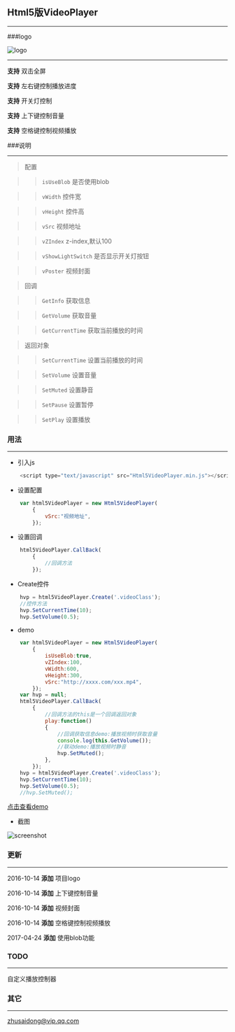 ## Html5版VideoPlayer

---

###logo

![logo](logo.png)

---

<strong>支持</strong> 双击全屏

<strong>支持</strong> 左右键控制播放进度

<strong>支持</strong> 开关灯控制

<strong>支持</strong> 上下键控制音量

<strong>支持</strong> 空格键控制视频播放

###说明

---

> 配置

>> `isUseBlob` 是否使用blob

>> `vWidth` 控件宽

>> `vHeight` 控件高

>> `vSrc` 视频地址

>> `vZIndex` z-index,默认100

>> `vShowLightSwitch` 是否显示开关灯按钮

>> `vPoster` 视频封面

> 回调

>> `GetInfo` 获取信息

>> `GetVolume` 获取音量

>> `GetCurrentTime` 获取当前播放的时间

> 返回对象

>> `SetCurrentTime` 设置当前播放的时间

>> `SetVolume` 设置音量

>> `SetMuted` 设置静音

>> `SetPause` 设置暂停

>> `SetPlay` 设置播放


### 用法

---

* 引入js 

```javascript
	<script type="text/javascript" src="Html5VideoPlayer.min.js"></script>
```

* 设置配置

```javascript
	var html5VideoPlayer = new Html5VideoPlayer(
		{
			vSrc:"视频地址",
		});
```

* 设置回调

```javascript
	html5VideoPlayer.CallBack(
		{
			//回调方法
		});
```

* Create控件

```javascript
	hvp = html5VideoPlayer.Create('.videoClass');
	//控件方法
	hvp.SetCurrentTime(10);
	hvp.SetVolume(0.5);
```

* demo

```javascript
	var html5VideoPlayer = new Html5VideoPlayer(
		{
			isUseBlob:true,
			vZIndex:100,
			vWidth:600,
			vHeight:300,
			vSrc:"http://xxxx.com/xxx.mp4",
		});
	var hvp = null;
	html5VideoPlayer.CallBack(
		{
			//回调方法的this是一个回调返回对象
			play:function()
			{
				//回调获取信息demo:播放视频时获取音量
				console.log(this.GetVolume());
				//联动demo:播放视频时静音
				hvp.SetMuted();
			},
		});
	hvp = html5VideoPlayer.Create('.videoClass');
	hvp.SetCurrentTime(10);
	hvp.SetVolume(0.5);
	//hvp.SetMuted();
```

[点击查看demo](http://zhusaidong.github.io/Html5VideoPlayer_demo)

* 截图

![screenshot](screenshot.png)

### 更新

---

2016-10-14 <strong>添加</strong> 项目logo

2016-10-14 <strong>添加</strong> 上下键控制音量

2016-10-14 <strong>添加</strong> 视频封面

2016-10-14 <strong>添加</strong> 空格键控制视频播放

2017-04-24 <strong>添加</strong> 使用blob功能

### TODO

---

自定义播放控制器


### 其它

---

zhusaidong@vip.qq.com
